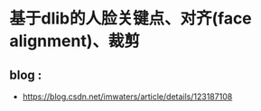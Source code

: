 
# 基于dlib的人脸关键点、对齐(face alignment)、裁剪

## blog :

- https://blog.csdn.net/imwaters/article/details/123187108
 
